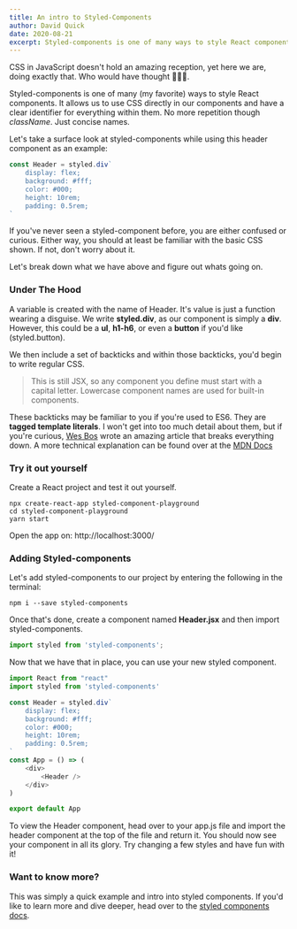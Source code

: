 ```yaml
---
title: An intro to Styled-Components
author: David Quick
date: 2020-08-21
excerpt: Styled-components is one of many ways to style React components. It allows us to use CSS directly in our components.
---
```


[Wes Bos]: https://wesbos.com/tagged-template-literals/

CSS in JavaScript doesn't hold an amazing reception, yet here we are, doing exactly that. Who would have thought 🤷🏽‍♂.

Styled-components is one of many (my favorite) ways to style React components. It allows us to use CSS directly in our components and have a clear identifier for everything within them. No more repetition though *className*. Just concise names. 

Let's take a surface look at styled-components while using this header component as an example:

```js
const Header = styled.div`
    display: flex;
    background: #fff;
    color: #000;
    height: 10rem;
    padding: 0.5rem;
`
```

If you've never seen a styled-component before, you are either confused or curious. Either way, 
you should at least be familiar with the basic CSS shown. If not, don't worry about it. 

Let's break down what we have above and figure out whats going on.

### Under The Hood

A variable is created with the name of Header. It's value is just a function wearing a disguise. 
We write **styled.div**, as our component is simply a **div**. However, this could be a **ul**, **h1-h6**, 
or even a **button** if you'd like (styled.button). 

We then include a set of backticks and within those backticks, you'd begin to write regular CSS.

> This is still JSX, so any component you define must start with a capital letter. Lowercase
 component names are used for built-in components.

 These backticks may be familiar to you if you're used to ES6. They are **tagged template literals**. I won't get into too much detail about them, but if you're curious, [Wes Bos](https://wesbos.com/tagged-template-literals/) wrote an amazing article that breaks everything down. A more technical explanation can be found over at the [MDN Docs](https://developer.mozilla.org/en-US/docs/Web/JavaScript/Reference/Template_literals#Tagged_templates)

 ### Try it out yourself

Create a React project and test it out yourself.

```shell
npx create-react-app styled-component-playground
cd styled-component-playground
yarn start
```

Open the app on: http://localhost:3000/ 

### Adding Styled-components

Let's add styled-components to our project by entering the following in the terminal:

 ```shell
 npm i --save styled-components
 ```

 Once that's done, create a component named **Header.jsx** and then import styled-components.

```js
import styled from 'styled-components';
```

Now that we have that in place, you can use your new styled component. 

```js
import React from "react"
import styled from 'styled-components'

const Header = styled.div`
    display: flex;
    background: #fff;
    color: #000;
    height: 10rem;
    padding: 0.5rem;
`
const App = () => (
    <div>
        <Header /> 
    </div>
)

export default App
```
To view the Header component, head over to your app.js file and import the header component at the top of the file and return it. You should now see your component in all its glory. Try changing a few styles and have fun with it!

### Want to know more? 

This was simply a quick example and intro into styled components. 
If you'd like to learn more and dive deeper, head over to the 
[styled components docs](https://www.styled-components.com/docs).
